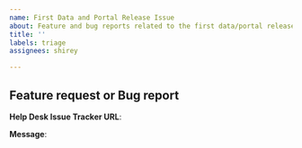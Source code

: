 ```yaml
---
name: First Data and Portal Release Issue
about: Feature and bug reports related to the first data/portal release
title: ''
labels: triage
assignees: shirey

---
```


## Feature request or Bug report

__Help Desk Issue Tracker URL__:

__Message__:
